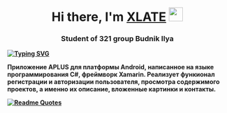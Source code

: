 <h1 align="center">Hi there, I'm <a href="https://vk.com/ilyabudnik" target="_blank">XLATE</a> 
<img src="https://github.com/blackcater/blackcater/raw/main/images/Hi.gif" height="32"/></h1>
<h3 align="center">Student of 321 group <b>Budnik Ilya<b></h3>

[![Typing SVG](https://readme-typing-svg.herokuapp.com?color=%2336BCF7&lines=Мобильное+приложение+APLUS)](https://git.io/typing-svg)

Приложение **APLUS** для платформы **Android**, написанное на языке программирования **C#**, фреймворк **Xamarin.**
Реализует функионал регистрации и авторизации пользователя, просмотра содержимого проектов, а именно их описание, вложенные картинки и контакты.

[![Readme Quotes](https://quotes-github-readme.vercel.app/api?type=horizontal&theme=dark)](https://github.com/piyushsuthar/github-readme-quotes)